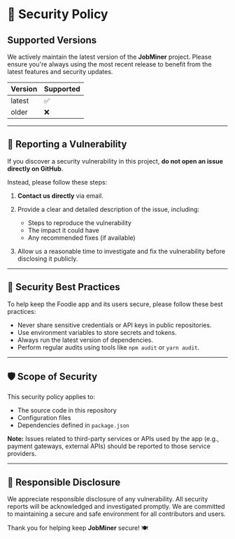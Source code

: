 # 🔐 Security Policy

## Supported Versions

We actively maintain the latest version of the **JobMiner** project. Please ensure you're always using the most recent release to benefit from the latest features and security updates.

| Version | Supported |
|---------|-----------|
| latest  | ✅        |
| older   | ❌        |

---

## 📢 Reporting a Vulnerability

If you discover a security vulnerability in this project, **do not open an issue directly on GitHub**.

Instead, please follow these steps:

1. **Contact us directly** via email.

2. Provide a clear and detailed description of the issue, including:
   - Steps to reproduce the vulnerability
   - The impact it could have
   - Any recommended fixes (if available)
3. Allow us a reasonable time to investigate and fix the vulnerability before disclosing it publicly.

---

## 🔐 Security Best Practices

To help keep the Foodie app and its users secure, please follow these best practices:

- Never share sensitive credentials or API keys in public repositories.
- Use environment variables to store secrets and tokens.
- Always run the latest version of dependencies.
- Perform regular audits using tools like `npm audit` or `yarn audit`.

---

## 🛡️ Scope of Security

This security policy applies to:

- The source code in this repository
- Configuration files
- Dependencies defined in `package.json`

**Note:** Issues related to third-party services or APIs used by the app (e.g., payment gateways, external APIs) should be reported to those service providers.

---

## 🤝 Responsible Disclosure

We appreciate responsible disclosure of any vulnerability. All security reports will be acknowledged and investigated promptly. We are committed to maintaining a secure and safe environment for all contributors and users.

Thank you for helping keep **JobMiner** secure! 🍽️
